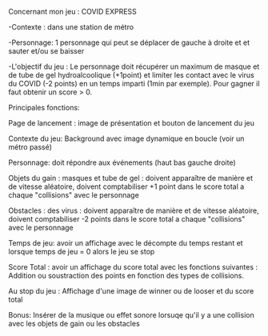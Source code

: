 Concernant mon jeu : COVID EXPRESS

-Contexte : dans une station de métro

-Personnage: 1 personnage qui peut se déplacer de gauche à droite et et sauter et/ou se baisser

-L'objectif du jeu : Le personnage doit récupérer un maximum de masque et de tube de gel hydroalcoolique (+1point) et limiter les contact avec le virus du COVID (-2 points) en un temps imparti (1min par exemple). 
Pour gagner il faut obtenir un score > 0.

Principales fonctions:

Page de lancement : image de présentation et bouton de lancement du jeu

Contexte du jeu: Background avec image dynamique en boucle (voir un métro passé)

Personnage: doit répondre aux événements (haut bas gauche droite)

Objets du gain : masques et tube de gel : doivent apparaître de manière et de vitesse aléatoire, doivent comptabiliser +1 point dans le score total a chaque "collisions" avec le personnage

Obstacles : des virus : doivent apparaître de manière et de vitesse aléatoire, doivent comptabiliser -2 points dans le score total a chaque "collisions" avec le personnage

Temps de jeu: avoir un affichage avec le décompte du temps restant et lorsque temps de jeu = 0 alors le jeu se stop

Score Total : avoir un affichage du score total  avec les fonctions suivantes : Addition ou soustraction des points en fonction des types de collisions.

Au stop du jeu : Affichage d'une image de winner ou de looser et du score total

Bonus: Insérer de la musique ou effet sonore  lorsuqe qu'il y a une collision avec les objets de gain ou les obstacles


